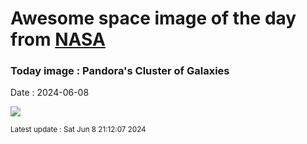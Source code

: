 
# Awesome space image of the day from [NASA](https://api.nasa.gov/)

### Today image : Pandora's Cluster of Galaxies
Date : 2024-06-08

![](https://apod.nasa.gov/apod/image/2406/abell2744_jwst1024.png)

<small>Latest update : Sat Jun  8 21:12:07 2024</small>
        